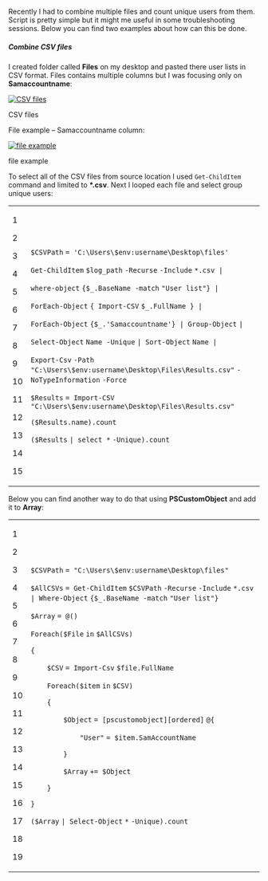 Recently I had to combine multiple files and count unique users from them. Script is pretty simple but it might me useful in some troubleshooting sessions. Below you can find two examples about how can this be done.

##### Combine CSV files

I created folder called **Files** on my desktop and pasted there user lists in CSV format. Files contains multiple columns but I was focusing only on **Samaccountname**:

[![CSV files](PowerShell%20Tip%20of%20the%20Week%20Combine%20multiple%20CSV%20files%20-%20Powershellbros.com/CSV-files.png)](https://i1.wp.com/www.powershellbros.com/wp-content/uploads/2018/02/CSV-files.png)

CSV files

File example – Samaccountname column:

[![file example](PowerShell%20Tip%20of%20the%20Week%20Combine%20multiple%20CSV%20files%20-%20Powershellbros.com/file-example.png)](https://i0.wp.com/www.powershellbros.com/wp-content/uploads/2018/02/file-example.png)

file example

To select all of the CSV files from source location I used `Get-ChildItem` command and limited to **\*.csv**. Next I looped each file and select group unique users:

<table><tbody><tr><td><p>1</p><p>2</p><p>3</p><p>4</p><p>5</p><p>6</p><p>7</p><p>8</p><p>9</p><p>10</p><p>11</p><p>12</p><p>13</p><p>14</p><p>15</p></td><td><div><p><code>$CSVPath</code> <code>= </code><code>'C:\Users\$env:username\Desktop\files'</code></p><p><code>Get-ChildItem</code> <code>$log_path</code> <code>-Recurse</code> <code>-Include</code> <code>*.csv |</code></p><p><code>where-object</code> <code>{</code><code>$_</code><code>.BaseName </code><code>-match</code> <code>"User list"</code><code>} |</code></p><p><code>ForEach-Object</code> <code>{ </code><code>Import-CSV</code> <code>$_</code><code>.FullName } |</code></p><p><code>ForEach-Object</code> <code>{</code><code>$_</code><code>.</code><code>'Samaccountname'</code><code>} | </code><code>Group-Object</code> <code>|</code></p><p><code>Select-Object</code> <code>Name</code>&nbsp; <code>-Unique</code> <code>| </code><code>Sort-Object</code> <code>Name |</code></p><p><code>Export-Csv</code> <code>-Path</code> <code>"C:\Users\$env:username\Desktop\Files\Results.csv"</code> <code>-NoTypeInformation</code> <code>-Force</code></p><p><code>$Results</code> <code>= </code><code>Import-CSV</code> <code>"C:\Users\$env:username\Desktop\Files\Results.csv"</code></p><p><code>(</code><code>$Results</code><code>.name).count</code></p><p><code>(</code><code>$Results</code> <code>| select *</code> <code>-Unique</code><code>).count</code></p></div></td></tr></tbody></table>

Below you can find another way to do that using **PSCustomObject** and add it to **Array**:

<table><tbody><tr><td><p>1</p><p>2</p><p>3</p><p>4</p><p>5</p><p>6</p><p>7</p><p>8</p><p>9</p><p>10</p><p>11</p><p>12</p><p>13</p><p>14</p><p>15</p><p>16</p><p>17</p><p>18</p><p>19</p></td><td><div><p><code>$CSVPath</code> <code>= </code><code>"C:\Users\$env:username\Desktop\files"</code></p><p><code>$AllCSVs</code> <code>= </code><code>Get-ChildItem</code> <code>$CSVPath</code> <code>-Recurse</code> <code>-Include</code> <code>*.csv | </code><code>Where-Object</code> <code>{</code><code>$_</code><code>.BaseName </code><code>-match</code> <code>"User list"</code><code>}</code></p><p><code>$Array</code> <code>= @()</code></p><p><code>Foreach</code><code>(</code><code>$File</code> <code>in</code> <code>$AllCSVs</code><code>)</code></p><p><code>{</code></p><p><code>&nbsp;&nbsp;&nbsp;&nbsp;</code><code>$CSV</code> <code>= </code><code>Import-Csv</code> <code>$file</code><code>.FullName</code></p><p><code>&nbsp;&nbsp;&nbsp;&nbsp;</code><code>Foreach</code><code>(</code><code>$item</code> <code>in</code> <code>$CSV</code><code>)</code></p><p><code>&nbsp;&nbsp;&nbsp;&nbsp;</code><code>{</code></p><p><code>&nbsp;&nbsp;&nbsp;&nbsp;&nbsp;&nbsp;&nbsp;&nbsp;</code><code>$Object</code> <code>= </code><code>[pscustomobject][ordered]</code> <code>@{</code></p><p><code>&nbsp;&nbsp;&nbsp;&nbsp;&nbsp;&nbsp;&nbsp;&nbsp;&nbsp;&nbsp;&nbsp;&nbsp;</code><code>"User"</code> <code>= </code><code>$item</code><code>.SamAccountName</code></p><p><code>&nbsp;&nbsp;&nbsp;&nbsp;&nbsp;&nbsp;&nbsp;&nbsp;</code><code>}</code></p><p><code>&nbsp;&nbsp;&nbsp;&nbsp;&nbsp;&nbsp;&nbsp;&nbsp;</code><code>$Array</code> <code>+= </code><code>$Object</code></p><p><code>&nbsp;&nbsp;&nbsp;&nbsp;</code><code>}</code></p><p><code>}</code></p><p><code>(</code><code>$Array</code> <code>| </code><code>Select-Object</code> <code>*</code> <code>-Unique</code><code>).count</code></p></div></td></tr></tbody></table>